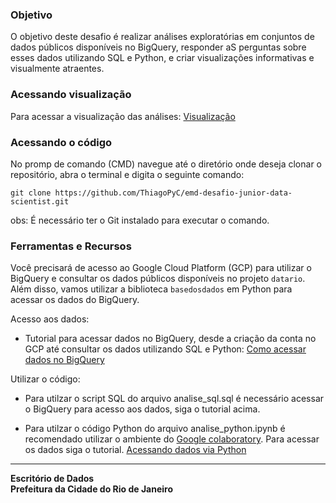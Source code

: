 ### Objetivo

O objetivo deste desafio é realizar análises exploratórias em conjuntos de dados públicos disponíveis no BigQuery, responder aS perguntas sobre esses dados utilizando SQL e Python, e criar visualizações informativas e visualmente atraentes.

### Acessando visualização 
Para acessar a visualização das análises: [Visualização](https://app.powerbi.com/view?r=eyJrIjoiYzY1MjFjZDYtYTdmNC00OTUwLWEwNGEtZDZiZTAyMWVjYzMzIiwidCI6ImZhZDg1ZGFiLWVjODAtNGE3Yi05YmZmLTJlNDA3MzQ0YmZhNyJ9)

### Acessando o código
No promp de comando (CMD) navegue até o diretório onde deseja clonar o repositório, abra o terminal e digita o seguinte comando: 
```
git clone https://github.com/ThiagoPyC/emd-desafio-junior-data-scientist.git
```
obs: É necessário ter o Git instalado para executar o comando.

### Ferramentas e Recursos

Você precisará de acesso ao Google Cloud Platform (GCP) para utilizar o BigQuery e consultar os dados públicos disponíveis no projeto `datario`. Além disso, vamos utilizar a biblioteca `basedosdados` em Python para acessar os dados do BigQuery.

Acesso aos dados:
- Tutorial para acessar dados no BigQuery, desde a criação da conta no GCP até consultar os dados utilizando SQL e Python: [Como acessar dados no BigQuery](https://docs.dados.rio/tutoriais/como-acessar-dados/)

Utilizar o código:
- Para utilzar o script SQL do arquivo analise_sql.sql é necessário acessar o BigQuery para acesso aos dados, siga o tutorial acima.

- Para utilzar o código Python do arquivo analise_python.ipynb é recomendado utilizar o ambiente do [Google colaboratory](https://colab.research.google.com/). Para acessar os dados siga o tutorial. [Acessando dados via Python ](https://docs.dados.rio/tutoriais/como-acessar-dados/#acessando-dados-via-python)

---

**Escritório de Dados**  
**Prefeitura da Cidade do Rio de Janeiro**

